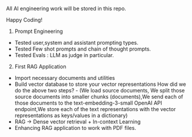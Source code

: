 All AI engineering work will be stored in this repo.

Happy Coding!

1) Prompt Engineering
 - Tested user,system and assistant prompting types. 
 - Tested Few shot prompts and chain of thought prompts.
 - Tested Evals : LLM as judge in particular.

2) First RAG Application
 - Import necessary documents and utilities
 - Build vector database to store your vector representations
    How did we do the above two steps? - 
     (We load source documents, We split those source documents into smaller chunks (documents),We send each of those documents to the text-embedding-3-small OpenAI API endpoint,We store each of the text representations with the vector representations as keys/values in a dictionary)
 - RAG -> Dense vector retrieval + In-context Learning
 - Enhancing RAG application to work with PDF files.